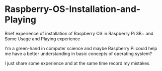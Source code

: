 # Raspberry-OS-Installation-and-Playing
Brief experience of installation of Raspberry OS in Raspberry Pi 3B+ and Some Usage and Playing experience

I'm a green-hand in computer science and maybe Raspberry Pi could help me have a better understanding in basic concepts of operating system?

I just share some experience and at the same time record my mistakes. 
